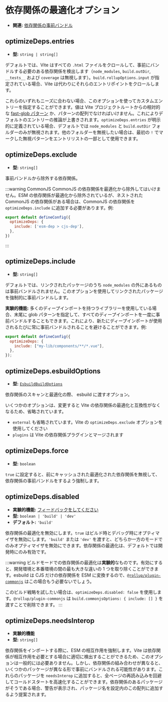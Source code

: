# 依存関係の最適化オプション

- **関連:** [依存関係の事前バンドル](/guide/dep-pre-bundling)

## optimizeDeps.entries

- **型:** `string | string[]`

デフォルトでは、Vite はすべての `.html` ファイルをクロールして、事前にバンドルする必要のある依存関係を検出します（`node_modules`, `build.outDir`, `__tests__` および `coverage` は無視します）。`build.rollupOptions.input` が指定されている場合、Vite は代わりにそれらのエントリポイントをクロールします。

これらのいずれもニーズに合わない場合、このオプションを使ってカスタムエントリーを指定することができます。値は Vite プロジェクトルートからの相対的な [fast-glob パターン](https://github.com/mrmlnc/fast-glob#basic-syntax) か、パターンの配列でなければいけません。これによりデフォルトのエントリーの推論が上書きされます。`optimizeDeps.entries` が明示的に定義されている場合、デフォルトでは `node_modules` と `build.outDir` フォルダーのみが無視されます。他のフォルダーを無視したい場合は、最初の `!` でマークした無視パターンをエントリリストの一部として使用できます。

## optimizeDeps.exclude

- **型:** `string[]`

事前バンドルから除外する依存関係。

:::warning CommonJS
CommonJS の依存関係を最適化から除外してはいけません。ESM の依存関係が最適化から除外されているが、ネストされた CommonJS の依存関係がある場合は、CommonJS の依存関係を `optimizeDeps.include` に追加する必要があります。例:

```js
export default defineConfig({
  optimizeDeps: {
    include: ['esm-dep > cjs-dep'],
  },
})
```

:::

## optimizeDeps.include

- **型:** `string[]`

デフォルトでは、リンクされたパッケージのうち `node_modules` の外にあるものは事前バンドルされません。このオプションを使用してリンクされたパッケージを強制的に事前バンドルします。

**実験的機能:** 多くのディープインポートを持つライブラリーを使用している場合、末尾に glob パターンを指定して、すべてのディープインポートを一度に事前バンドルすることもできます。これにより、新たにディープインポートが使用されるたびに常に事前バンドルされることを避けることができます。例:

```js
export default defineConfig({
  optimizeDeps: {
    include: ["my-lib/components/**/*.vue"],
  },
});
```

## optimizeDeps.esbuildOptions

- **型:** [`EsbuildBuildOptions`](https://esbuild.github.io/api/#simple-options)

依存関係のスキャンと最適化の際、 esbuild に渡すオプション。

いくつかのオプションは、変更すると Vite の依存関係の最適化と互換性がなくなるため、省略されています。

- `external` も省略されています。Vite の `optimizeDeps.exclude` オプションを使用してください
- `plugins` は Vite の依存関係プラグインとマージされます

## optimizeDeps.force

- **型:** `boolean`

`true` に設定すると、前にキャッシュされた最適化された依存関係を無視して、依存関係の事前バンドルをするよう強制します。

## optimizeDeps.disabled

- **実験的機能:** [フィードバックをしてください](https://github.com/vitejs/vite/discussions/13839)
- **型:** `boolean | 'build' | 'dev'`
- **デフォルト:** `'build'`

依存関係の最適化を無効にします。`true` はビルド時とデバッグ時にオプティマイザを無効にします。`'build'` または `'dev'` を渡すと、どちらか一方のモードでのみオプティマイザを無効にできます。依存関係の最適化は、デフォルトでは開発時にのみ有効です。

:::warning
ビルドモードでの依存関係の最適化は**実験的**なものです。有効にすると、開発環境と本番環境の間の最も大きな違いの 1 つを取り除くことができます。esbuild は CJS だけの依存関係を ESM に変換するので、[`@rollup/plugin-commonjs`](https://github.com/rollup/plugins/tree/master/packages/commonjs) はこの場合もう必要ないでしょう。

このビルド戦略を試したい場合は、`optimizeDeps.disabled: false` を使用します。`@rollup/plugin-commonjs` は `build.commonjsOptions: { include: [] }` を渡すことで削除できます。
:::

## optimizeDeps.needsInterop

- **実験的機能**
- **型:** `string[]`

依存関係をインポートする際に、ESM の相互作用を強制します。Vite は依存関係が相互作用を必要とする場合に適切に検出することができるため、このオプションは一般的には必要ありません。しかし、依存関係の組み合わせが異なると、いくつかのパッケージが異なる形で事前にバンドルされる可能性があります。これらのパッケージを `needsInterop` に追加すると、全ページの再読み込みを回避してコールドスタートを高速化することができます。依存関係のあるパッケージがそうである場合、警告が表示され、パッケージ名を設定内のこの配列に追加するよう提案されます。
